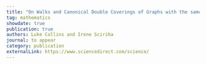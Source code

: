 ```yaml
---
title: "On Walks and Canonical Double Coverings of Graphs with the same Main Eigenspace"
tag: mathematics
showdate: true
publication: true
authors: Luke Collins and Irene Sciriha
journal: to appear
category: publication
externalLink: https://www.sciencedirect.com/science/
---
```

